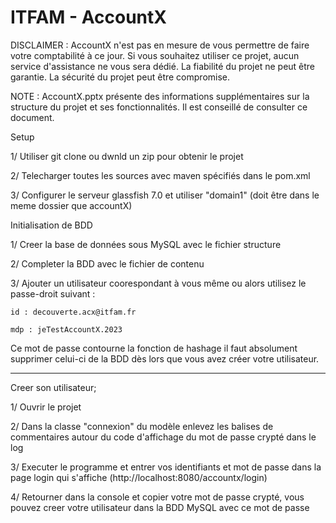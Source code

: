 # ITFAM - AccountX

DISCLAIMER : AccountX n'est pas en mesure de vous permettre de faire votre comptabilité à ce jour. Si vous souhaitez utiliser ce projet, aucun service d'assistance ne vous sera dédié. La fiabilité du projet ne peut être garantie. La sécurité du projet peut être compromise. 

NOTE : AccountX.pptx présente des informations supplémentaires sur la structure du projet et ses fonctionnalités. Il est conseillé de consulter ce document. 



Setup 

1/ Utiliser git clone ou dwnld un zip pour obtenir le projet

2/ Telecharger toutes les sources avec maven spécifiés dans le pom.xml 

3/ Configurer le serveur glassfish 7.0 et utiliser "domain1" (doit être dans le meme dossier que accountX)



Initialisation de BDD

1/ Creer la base de données sous MySQL avec le fichier structure

2/ Completer la BDD avec le fichier de contenu 

3/ Ajouter un utilisateur coorespondant à vous même ou alors utilisez le passe-droit suivant : 

    id : decouverte.acx@itfam.fr
    
    mdp : jeTestAccountX.2023
    
Ce mot de passe contourne la fonction de hashage il faut absolument supprimer celui-ci de la BDD dès lors que vous avez créer votre utilisateur. 

----------------------------------------------------------------------------------------------------------------------------------------------

Creer son utilisateur; 

1/ Ouvrir le projet

2/ Dans la classe "connexion" du modèle enlevez les balises de commentaires autour du code d'affichage du mot de passe crypté dans le log

3/ Executer le programme et entrer vos identifiants et mot de passe dans la page login qui s'affiche (http://localhost:8080/accountx/login)

4/ Retourner dans la console et copier votre mot de passe crypté, vous pouvez creer votre utilisateur dans la BDD MySQL avec ce mot de passe
